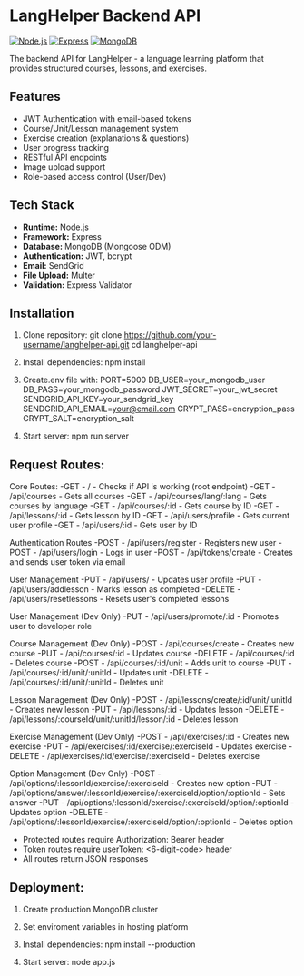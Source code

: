 # LangHelper Backend API

[![Node.js](https://img.shields.io/badge/Node.js-18.x-green)](https://nodejs.org/)
[![Express](https://img.shields.io/badge/Express-5.x-blue)](https://expressjs.com/)
[![MongoDB](https://img.shields.io/badge/MongoDB-Atlas-brightgreen)](https://www.mongodb.com/cloud/atlas)

The backend API for LangHelper - a language learning platform that provides structured courses, lessons, and exercises.

## Features
- JWT Authentication with email-based tokens
- Course/Unit/Lesson management system
- Exercise creation (explanations & questions)
- User progress tracking
- RESTful API endpoints
- Image upload support
- Role-based access control (User/Dev)

## Tech Stack
- **Runtime:** Node.js
- **Framework:** Express
- **Database:** MongoDB (Mongoose ODM)
- **Authentication:** JWT, bcrypt
- **Email:** SendGrid
- **File Upload:** Multer
- **Validation:** Express Validator

## Installation
1. Clone repository:
git clone https://github.com/your-username/langhelper-api.git
cd langhelper-api

2. Install dependencies:
npm install

3. Create.env file with:
PORT=5000
DB_USER=your_mongodb_user
DB_PASS=your_mongodb_password
JWT_SECRET=your_jwt_secret
SENDGRID_API_KEY=your_sendgrid_key
SENDGRID_API_EMAIL=your@email.com
CRYPT_PASS=encryption_pass
CRYPT_SALT=encryption_salt

4. Start server:
npm run server

## Request Routes:
Core Routes:
-GET - / - Checks if API is working (root endpoint)
-GET - /api/courses - Gets all courses
-GET - /api/courses/lang/:lang - Gets courses by language
-GET - /api/courses/:id - Gets course by ID
-GET - /api/lessons/:id - Gets lesson by ID
-GET - /api/users/profile - Gets current user profile
-GET - /api/users/:id - Gets user by ID

Authentication Routes
-POST - /api/users/register - Registers new user
-POST - /api/users/login - Logs in user
-POST - /api/tokens/create - Creates and sends user token via email

User Management
-PUT - /api/users/ - Updates user profile
-PUT - /api/users/addlesson - Marks lesson as completed
-DELETE - /api/users/resetlessons - Resets user's completed lessons

User Management (Dev Only)
-PUT - /api/users/promote/:id - Promotes user to developer role

Course Management (Dev Only)
-POST - /api/courses/create - Creates new course
-PUT - /api/courses/:id - Updates course
-DELETE - /api/courses/:id - Deletes course
-POST - /api/courses/:id/unit - Adds unit to course
-PUT - /api/courses/:id/unit/:unitId - Updates unit
-DELETE - /api/courses/:id/unit/:unitId - Deletes unit

Lesson Management (Dev Only)
-POST - /api/lessons/create/:id/unit/:unitId - Creates new lesson
-PUT - /api/lessons/:id - Updates lesson
-DELETE - /api/lessons/:courseId/unit/:unitId/lesson/:id - Deletes lesson

Exercise Management (Dev Only)
-POST - /api/exercises/:id - Creates new exercise
-PUT - /api/exercises/:id/exercise/:exerciseId - Updates exercise
-DELETE - /api/exercises/:id/exercise/:exerciseId - Deletes exercise

Option Management (Dev Only)
-POST - /api/options/:lessonId/exercise/:exerciseId - Creates new option
-PUT - /api/options/answer/:lessonId/exercise/:exerciseId/option/:optionId - Sets answer
-PUT - /api/options/:lessonId/exercise/:exerciseId/option/:optionId - Updates option
-DELETE - /api/options/:lessonId/exercise/:exerciseId/option/:optionId - Deletes option

- Protected routes require Authorization: Bearer <token> header
- Token routes require userToken: <6-digit-code> header
- All routes return JSON responses
  
## Deployment:

1. Create production MongoDB cluster
2. Set enviroment variables in hosting platform
3. Install dependencies:
npm install --production

4. Start server:
node app.js
